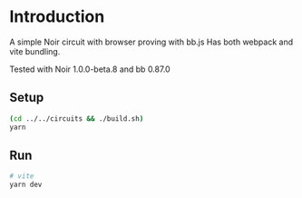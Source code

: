 # Introduction

A simple Noir circuit with browser proving with bb.js
Has both webpack and vite bundling.

Tested with Noir 1.0.0-beta.8 and bb 0.87.0

## Setup

```bash
(cd ../../circuits && ./build.sh)
yarn
```

## Run

```bash
# vite
yarn dev
```
